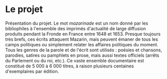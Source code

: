 # Le projet

Présentation du projet.
Le mot *mazarinade* est un nom donné par les bibliophiles à l'ensemble des imprimés d'actualité de large diffusion produits pendant la Fronde en France entre 1648 et 1653. Presque toujours très brefs, ces écrits attaquent Mazarin, mais peuvent émaner de tous les camps politiques ou simplement relater les affaires politiques du moment. Tous les genres de la parole et de l'écrit sont utilisés : poésies et chansons, parodies, satires ou pamphlets en prose, mais aussi textes officiels (arrêts du Parlement ou du roi, etc.). Ce vaste ensemble documentaire est constitué de 5 000 à 6 000 titres, à raison plusieurs centaines d'exemplaires par édition. 
